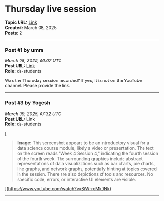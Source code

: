# Thursday live session
**Topic URL:** [Link](https://discourse.onlinedegree.iitm.ac.in/t/thursday-live-session/169393)  
**Created:** March 08, 2025  
**Posts:** 2  

---

### Post #1 by **umra**
*March 08, 2025, 06:07 UTC*  
**Post URL:** [Link](https://discourse.onlinedegree.iitm.ac.in/t/thursday-live-session/169393/1)  
**Role:**  ds-students

Was the Thursday session recorded? If yes, it is not on the YouTube channel. Please provide the link.

---

### Post #3 by **Yogesh**
*March 09, 2025, 07:32 UTC*  
**Post URL:** [Link](https://discourse.onlinedegree.iitm.ac.in/t/thursday-live-session/169393/3)  
**Role:**  ds-students

[

> **Image:** This screenshot appears to be an introductory visual for a data science course module, likely a video or presentation. The text on the screen reads "Week 4 Session 4," indicating the fourth session of the fourth week. The surrounding graphics include abstract representations of data visualizations such as bar charts, pie charts, line graphs, and network graphs, potentially hinting at topics covered in the session. There are also depictions of tools and resources. No specific code, errors, or interactive UI elements are visible.

](https://www.youtube.com/watch?v=SiW-rcMk0Nk)

---
